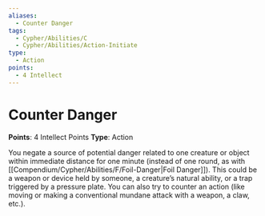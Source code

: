 ```yaml
---
aliases:
  - Counter Danger
tags:
  - Cypher/Abilities/C
  - Cypher/Abilities/Action-Initiate
type:
  - Action
points:
  - 4 Intellect
---
```


# Counter Danger

**Points**: 4 Intellect Points
**Type**: Action

You negate a source of potential danger related to one creature or object within immediate distance for one minute (instead of one round, as with [[Compendium/Cypher/Abilities/F/Foil-Danger|Foil Danger]]). This could be a weapon or device held by someone, a creature’s natural ability, or a trap triggered by a pressure plate. You can also try to counter an action (like moving or making a conventional mundane attack with a weapon, a claw, etc.).
